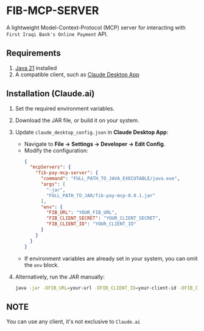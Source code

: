 # FIB-MCP-SERVER
A lightweight Model-Context-Protocol (MCP) server for interacting with `First Iraqi Bank's Online Payment` API.

## Requirements
1. [Java 21](https://www.oracle.com/java/technologies/javase/jdk21-downloads.html) installed
2. A compatible client, such as [Claude Desktop App](https://claude.ai/download)

## Installation (Claude.ai)
1. Set the required environment variables.
2. Download the JAR file, or build it on your system.
3. Update `claude_desktop_config.json` in **Claude Desktop App**:
    - Navigate to **File → Settings → Developer → Edit Config**.
    - Modify the configuration:
      ```json
      {
        "mcpServers": {
          "fib-pay-mcp-server": {
            "command": "FULL_PATH_TO_JAVA_EXECUTABLE/java.exe",
            "args": [
              "-jar",
              "FULL_PATH_TO_JAR/fib-pay-mcp-0.0.1.jar"
            ],
            "env": {
              "FIB_URL": "YOUR_FIB_URL",
              "FIB_CLIENT_SECRET": "YOUR_CLIENT_SECRET",
              "FIB_CLIENT_ID": "YOUR_CLIENT_ID"
            }
          }
        }
      }
      ```
    - If environment variables are already set in your system, you can omit the `env` block.

4. Alternatively, run the JAR manually:
   ```sh
   java -jar -DFIB_URL=your-url -DFIB_CLIENT_ID=your-client-id -DFIB_CLIENT_SECRET=your-secret fib-pay-mcp-0.0.1.jar

## NOTE
You can use any client, it's not exclusive to `Claude.ai`